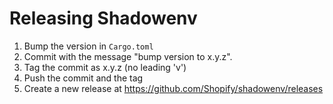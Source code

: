 # Releasing Shadowenv

1. Bump the version in `Cargo.toml`
1. Commit with the message "bump version to x.y.z".
1. Tag the commit as x.y.z (no leading 'v')
1. Push the commit and the tag
1. Create a new release at https://github.com/Shopify/shadowenv/releases
